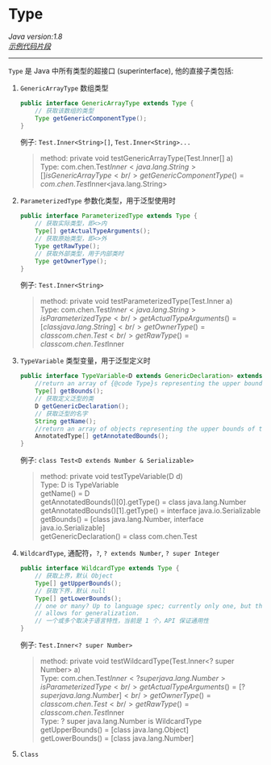 # Type

_Java version:1.8_<br/>
_[示例代码片段](https://gist.github.com/DonkiChen/0007b647f2ab9d6970550885945ce147)_

---

`Type` 是 Java 中所有类型的超接口 (superinterface), 他的直接子类包括:

1. `GenericArrayType` 数组类型
    ```java
    public interface GenericArrayType extends Type {
        // 获取该数组的类型
        Type getGenericComponentType();
    }
    ```
    例子: `Test.Inner<String>[]`, `Test.Inner<String>...`
    > method: private void testGenericArrayType(Test.Inner<String>[] a)<br/>
    >Type: com.chen.Test$Inner<java.lang.String>[] is GenericArrayType<br/>
    >getGenericComponentType() = com.chen.Test$Inner<java.lang.String>

1. `ParameterizedType` 参数化类型，用于泛型使用时
    ```java
    public interface ParameterizedType extends Type {
        // 获取实际类型，即<>内
        Type[] getActualTypeArguments();
        // 获取原始类型，即<>外
        Type getRawType();
        // 获取外部类型，用于内部类时
        Type getOwnerType();
    }
    ```
    例子: `Test.Inner<String>`
    > method: private void testParameterizedType(Test.Inner<String> a)<br/>
    > Type: com.chen.Test$Inner<java.lang.String> is ParameterizedType<br/>
    > getActualTypeArguments() = [class java.lang.String]<br/>
    > getOwnerType() = class com.chen.Test<br/>
    > getRawType() = class com.chen.Test$Inner

1. `TypeVariable` 类型变量，用于泛型定义时
    ```java
    public interface TypeVariable<D extends GenericDeclaration> extends Type, AnnotatedElement {
        //return an array of {@code Type}s representing the upper bound(s) of this type variable, 获取泛型上界
        Type[] getBounds();
        // 获取定义泛型的类
        D getGenericDeclaration();
        // 获取泛型的名字
        String getName();
        //return an array of objects representing the upper bounds of the type variable, 也是获取泛型上界，与 getBounds() 返回的类型不同
        AnnotatedType[] getAnnotatedBounds();
    }
    ```
    例子: `class Test<D extends Number & Serializable>`
    >method: private void testTypeVariable(D d)<br/>
    >Type: D is TypeVariable<br/>
    >getName() = D<br/>
    >getAnnotatedBounds()[0].getType() = class java.lang.Number<br/>
    >getAnnotatedBounds()[1].getType() = interface java.io.Serializable<br/>
    >getBounds() = [class java.lang.Number, interface java.io.Serializable]<br/>
    >getGenericDeclaration() = class com.chen.Test

1. `WildcardType`, 通配符，`?`, `? extends Number`, `? super Integer`
    ```java
    public interface WildcardType extends Type {
        // 获取上界，默认 Object
        Type[] getUpperBounds();
        // 获取下界，默认 null
        Type[] getLowerBounds();
        // one or many? Up to language spec; currently only one, but this API
        // allows for generalization.
        // 一个或多个取决于语言特性，当前是 1 个，API 保证通用性
    }
    ```
    例子: `Test.Inner<? super Number>`
    >method: private void testWildcardType(Test.Inner<? super Number> a)<br/>
    >Type: com.chen.Test$Inner<? super java.lang.Number> is ParameterizedType<br/>
    >getActualTypeArguments() = [? super java.lang.Number]<br/>
    >getOwnerType() = class com.chen.Test<br/>
    >getRawType() = class com.chen.Test$Inner<br/>
    >Type: ? super java.lang.Number is WildcardType<br/>
    >getUpperBounds() = [class java.lang.Object]<br/>
    >getLowerBounds() = [class java.lang.Number]
1. `Class`